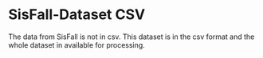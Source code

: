 # SisFall-Dataset CSV
The data from SisFall is not in csv. This dataset is in the csv format and the whole dataset in available for processing.
